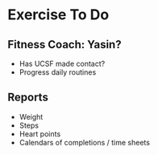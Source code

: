 # Exercise To Do


## Fitness Coach: Yasin?

* Has UCSF made contact?
* Progress daily routines

## Reports

* Weight
* Steps
* Heart points
* Calendars of completions / time sheets



